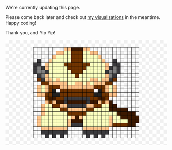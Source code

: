 

We're currently updating this page. 

Please come back later and check out <a href="https://athrado.github.io/data_viz/" title="Data Viz">my visualisations</a> in the meantime. Happy coding!

Thank you, and Yip Yip!


![](5690275.png)





